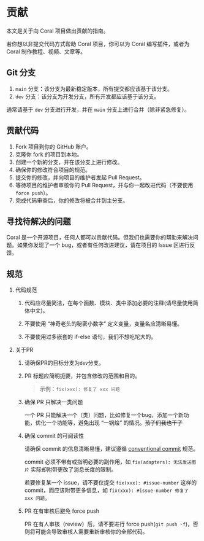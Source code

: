 
# 贡献
本文是关于向 Coral 项目做出贡献的指南。

若你想以非提交代码方式帮助 Coral 项目，你可以为 Coral 编写插件，或者为 Coral 制作教程、视频、文章等。

## Git 分支

1. `main` 分支：该分支为最新稳定版本，所有提交都应该基于该分支。
2. `dev` 分支：该分支为开发分支，所有开发都应该基于该分支。

通常请基于 `dev` 分支进行开发，并在 `main` 分支上进行合并（除非紧急修复）。

## 贡献代码

1. Fork 项目到你的 GitHub 账户。
2. 克隆你 fork 的项目到本地。
3. 创建一个新的分支，并在该分支上进行修改。
4. 确保你的修改符合项目的规范。
5. 提交你的修改，并向项目的维护者发起 Pull Request。
6. 等待项目的维护者审核你的 Pull Request，并与你一起改进代码（不要使用`force push`）。
7. 完成代码审查后，你的修改将被合并到主分支。

## 寻找待解决的问题

Coral 是一个开源项目，任何人都可以贡献代码。但我们也需要你的帮助来解决问题。如果你发现了一个 bug，或者有任何改进建议，请在项目的 Issue 区进行反馈。

## 规范

1. 代码规范

    1. 代码应尽量简洁，在每个函数、模块、类中添加必要的注释(请尽量使用简体中文)。

    2. 不要使用 “神奇老头的秘密小数字” 定义变量，变量名应清晰易懂。

    3. 不要使用过多嵌套的 if-else 语句，我们不想吃坨大的。

2. 关于PR

    1. 请确保PR的目标分支为`dev`分支。

    2. PR 标题应简明扼要，并包含修改的范围和目的。
        > 示例：`fix(xxx): 修复了 xxx 问题`

    3. 确保 PR 只解决一类问题

        一个 PR 只能解决一个（类）问题，比如修复一个bug，添加一个新功能，优化一个功能等，避免出现 “一锅烩” 的情况。<s>孩子们我也干了</s>

    4. 确保 commit 的可阅读性

        请确保 commit 的信息清晰易懂，建议遵循 [conventional commit](https://www.conventionalcommits.org/en/v1.0.0/) 规范。
        
        commit 必须不带有或指明必要的副作用，如 `fix(adapters): 无法发送图片` 实际却附带更改了消息长度的限制。

        若要修复某一个 issue，请不要仅提交 `fix(xxx): #issue-number` 这样的 commit，而应该附带更多信息，如 `fix(xxx): #issue-number 修复了 xxx 问题`。

    5. PR 在有审核后避免 force push
        
        PR 在有人审核（review）后，请不要进行 force push(`git push -f`)，否则将可能会导致审核人需要重新审核你的全部代码。